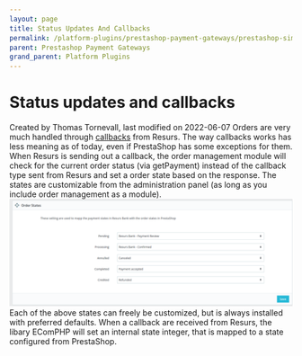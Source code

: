 ```yaml
---
layout: page
title: Status Updates And Callbacks
permalink: /platform-plugins/prestashop-payment-gateways/prestashop-simplifiedshopflow/status-updates-and-callbacks/
parent: Prestashop Payment Gateways
grand_parent: Platform Plugins
---
```




# Status updates and callbacks 
Created by Thomas Tornevall, last modified on 2022-06-07
Orders are very much handled through [callbacks](Callbacks_327724.html)
from Resurs. The way callbacks works has less meaning as of today, even
if PrestaShop has some exceptions for them. When Resurs is sending out a
callback, the order management module will check for the current order
status (via getPayment) instead of the callback type sent from Resurs
and set a order state based on the response. The states are customizable
from the administration panel (as long as you include order management
as a module).
![](../../../../attachments/81887234/81887236.png)
Each of the above states can freely be customized, but is always
installed with preferred defaults. When a callback are received from
Resurs, the libary EComPHP will set an internal state integer, that is
mapped to a state configured from PrestaShop.
